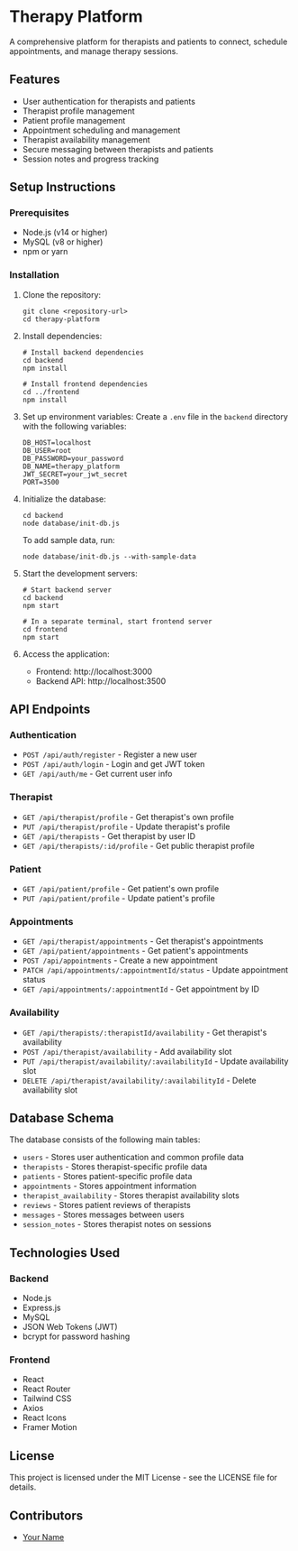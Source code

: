 # Therapy Platform

A comprehensive platform for therapists and patients to connect, schedule appointments, and manage therapy sessions.

## Features

- User authentication for therapists and patients
- Therapist profile management
- Patient profile management
- Appointment scheduling and management
- Therapist availability management
- Secure messaging between therapists and patients
- Session notes and progress tracking

## Setup Instructions

### Prerequisites

- Node.js (v14 or higher)
- MySQL (v8 or higher)
- npm or yarn

### Installation

1. Clone the repository:
   ```
   git clone <repository-url>
   cd therapy-platform
   ```

2. Install dependencies:
   ```
   # Install backend dependencies
   cd backend
   npm install

   # Install frontend dependencies
   cd ../frontend
   npm install
   ```

3. Set up environment variables:
   Create a `.env` file in the `backend` directory with the following variables:
   ```
   DB_HOST=localhost
   DB_USER=root
   DB_PASSWORD=your_password
   DB_NAME=therapy_platform
   JWT_SECRET=your_jwt_secret
   PORT=3500
   ```

4. Initialize the database:
   ```
   cd backend
   node database/init-db.js
   ```
   
   To add sample data, run:
   ```
   node database/init-db.js --with-sample-data
   ```

5. Start the development servers:
   ```
   # Start backend server
   cd backend
   npm start

   # In a separate terminal, start frontend server
   cd frontend
   npm start
   ```

6. Access the application:
   - Frontend: http://localhost:3000
   - Backend API: http://localhost:3500

## API Endpoints

### Authentication
- `POST /api/auth/register` - Register a new user
- `POST /api/auth/login` - Login and get JWT token
- `GET /api/auth/me` - Get current user info

### Therapist
- `GET /api/therapist/profile` - Get therapist's own profile
- `PUT /api/therapist/profile` - Update therapist's profile
- `GET /api/therapists` - Get therapist by user ID
- `GET /api/therapists/:id/profile` - Get public therapist profile

### Patient
- `GET /api/patient/profile` - Get patient's own profile
- `PUT /api/patient/profile` - Update patient's profile

### Appointments
- `GET /api/therapist/appointments` - Get therapist's appointments
- `GET /api/patient/appointments` - Get patient's appointments
- `POST /api/appointments` - Create a new appointment
- `PATCH /api/appointments/:appointmentId/status` - Update appointment status
- `GET /api/appointments/:appointmentId` - Get appointment by ID

### Availability
- `GET /api/therapists/:therapistId/availability` - Get therapist's availability
- `POST /api/therapist/availability` - Add availability slot
- `PUT /api/therapist/availability/:availabilityId` - Update availability slot
- `DELETE /api/therapist/availability/:availabilityId` - Delete availability slot

## Database Schema

The database consists of the following main tables:
- `users` - Stores user authentication and common profile data
- `therapists` - Stores therapist-specific profile data
- `patients` - Stores patient-specific profile data
- `appointments` - Stores appointment information
- `therapist_availability` - Stores therapist availability slots
- `reviews` - Stores patient reviews of therapists
- `messages` - Stores messages between users
- `session_notes` - Stores therapist notes on sessions

## Technologies Used

### Backend
- Node.js
- Express.js
- MySQL
- JSON Web Tokens (JWT)
- bcrypt for password hashing

### Frontend
- React
- React Router
- Tailwind CSS
- Axios
- React Icons
- Framer Motion

## License

This project is licensed under the MIT License - see the LICENSE file for details.

## Contributors

- [Your Name](https://github.com/yourusername)
